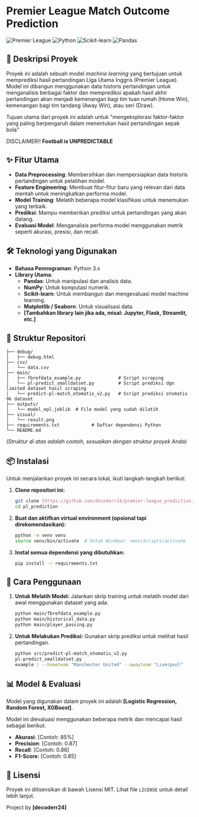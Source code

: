 ﻿# Premier League Match Outcome Prediction

![Premier League](https://img.shields.io/badge/League-Premier%20League-3D195B?style=for-the-badge&logo=premierleague)
![Python](https://img.shields.io/badge/Python-3776AB?style=for-the-badge&logo=python&logoColor=white)
![Scikit-learn](https://img.shields.io/badge/scikit--learn-%23F7931E.svg?style=for-the-badge&logo=scikit-learn&logoColor=white)
![Pandas](https://img.shields.io/badge/pandas-%23150458.svg?style=for-the-badge&logo=pandas&logoColor=white)

## 📝 Deskripsi Proyek

Proyek ini adalah sebuah model *machine learning* yang bertujuan untuk memprediksi hasil pertandingan Liga Utama Inggris (Premier League). Model ini dibangun menggunakan data historis pertandingan untuk menganalisis berbagai faktor dan memprediksi apakah hasil akhir pertandingan akan menjadi kemenangan bagi tim tuan rumah (Home Win), kemenangan bagi tim tandang (Away Win), atau seri (Draw).

Tujuan utama dari proyek ini adalah untuk "mengeksplorasi faktor-faktor yang paling berpengaruh dalam menentukan hasil pertandingan sepak bola"

DISCLAIMER!! **Football is UNPREDICTABLE**

## ✨ Fitur Utama

-   **Data Preprocessing**: Membersihkan dan mempersiapkan data historis pertandingan untuk pelatihan model.
-   **Feature Engineering**: Membuat fitur-fitur baru yang relevan dari data mentah untuk meningkatkan performa model.
-   **Model Training**: Melatih beberapa model klasifikasi untuk menemukan yang terbaik.
-   **Prediksi**: Mampu memberikan prediksi untuk pertandingan yang akan datang.
-   **Evaluasi Model**: Menganalisis performa model menggunakan metrik seperti akurasi, presisi, dan recall.

## 🛠️ Teknologi yang Digunakan

* **Bahasa Pemrograman**: Python 3.x
* **Library Utama**:
    * **Pandas**: Untuk manipulasi dan analisis data.
    * **NumPy**: Untuk komputasi numerik.
    * **Scikit-learn**: Untuk membangun dan mengevaluasi model machine learning.
    * **Matplotlib / Seaborn**: Untuk visualisasi data.
    * **[Tambahkan library lain jika ada, misal: Jupyter, Flask, Streamlit, etc.]**

## 📂 Struktur Repositori

```
├── debug/
│   ├── debug.html        
├── csv/
│   └── data.csv
├── main/
│   ├── fbrefdata_example.py              # Script scraping
│   └── pl-predict_smalldatset.py         # Script prediksi dgn limited dataset hasil scraping
│   └── predict-pl-match_otomatis_v2.py   # Script prediksi otomatis 9k dataset
├── outputs/
│   └── model_epl.joblib  # File model yang sudah dilatih
├── visual/
│   └── result.png
├── requirements.txt            # Daftar dependensi Python
└── README.md
```
*(Struktur di atas adalah contoh, sesuaikan dengan struktur proyek Anda)*

## 📦 Instalasi

Untuk menjalankan proyek ini secara lokal, ikuti langkah-langkah berikut:

1.  **Clone repositori ini:**
    ```bash
    git clone [https://github.com/decoderr24/premier-league_prediction.git](https://github.com/decoderr24/premier-league_prediction.git)
    cd pl_prediction
    ```

2.  **Buat dan aktifkan virtual environment (opsional tapi direkomendasikan):**
    ```bash
    python -m venv venv
    source venv/bin/activate  # Untuk Windows: venv\Scripts\activate
    ```

3.  **Instal semua dependensi yang dibutuhkan:**
    ```bash
    pip install -r requirements.txt
    ```

## 🚀 Cara Penggunaan

1.  **Untuk Melatih Model:**
    Jalankan skrip training untuk melatih model dari awal menggunakan dataset yang ada.
    ```bash
    python main/fbrefdata_example.py
    python main/historical_data.py
    python main/player_passing.py
    ```

2.  **Untuk Melakukan Prediksi:**
    Gunakan skrip prediksi untuk melihat hasil pertandingan.
    ```bash
    python src/predict-pl-match_otomatis_v2.py
    pl-predict_smalldatset.py
    example : --hometeam "Manchester United" --awayteam "Liverpool"
    ```

## 📊 Model & Evaluasi

Model yang digunakan dalam proyek ini adalah **[Logistic Regression, Random Forest, XGBoost]**.

Model ini dievaluasi menggunakan beberapa metrik dan mencapai hasil sebagai berikut:
-   **Akurasi**: [Contoh: 85%]
-   **Precision**: [Contoh: 0.87]
-   **Recall**: [Contoh: 0.86]
-   **F1-Score**: [Contoh: 0.85]

## 📄 Lisensi

Proyek ini dilisensikan di bawah Lisensi MIT. Lihat file `LICENSE` untuk detail lebih lanjut.



 Project by **[decoderr24]**



